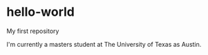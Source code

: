 # hello-world
My first repository

I'm currently a masters student at The University of Texas as Austin.

